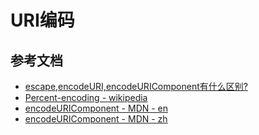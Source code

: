 # URI编码

## 参考文档
* [escape,encodeURI,encodeURIComponent有什么区别?](https://www.zhihu.com/question/21861899)
* [Percent-encoding - wikipedia](https://en.wikipedia.org/wiki/Percent-encoding#Percent-encoding%5Fin%5Fa%5FURI)
* [encodeURIComponent - MDN - en](https://developer.mozilla.org/en-US/docs/Web/JavaScript/Reference/Global_Objects/encodeURIComponent)
* [encodeURIComponent - MDN - zh](https://developer.mozilla.org/zh-CN/docs/Web/JavaScript/Reference/Global_Objects/encodeURIComponent)